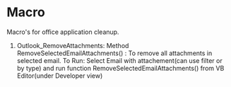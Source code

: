 # Macro
Macro's for office application cleanup.
1) Outlook_RemoveAttachments: Method RemoveSelectedEmailAttachments() : To remove all attachments in selected email.
To Run:
Select Email with attachement(can use filter or by type) and run function RemoveSelectedEmailAttachments() from VB Editor(under Developer view)
